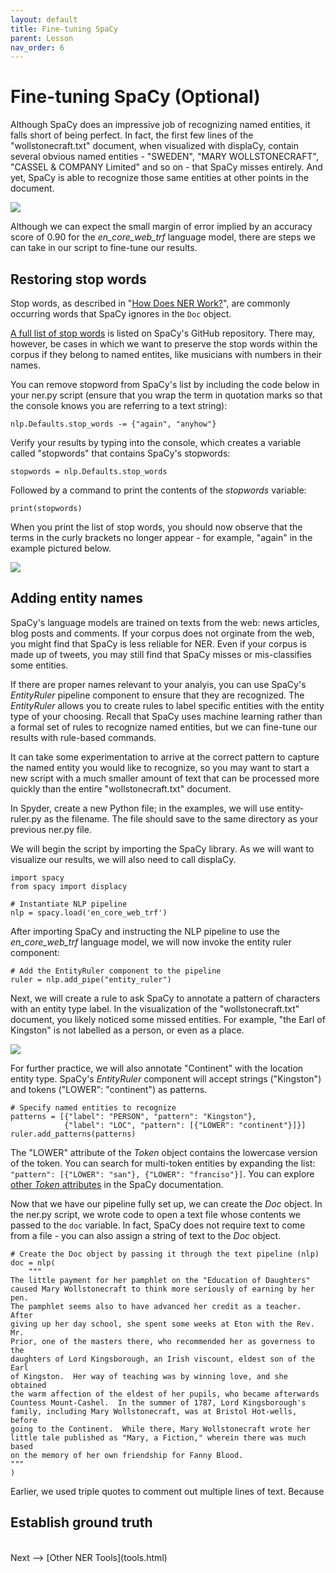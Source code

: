 ```yaml
---
layout: default
title: Fine-tuning SpaCy
parent: Lesson
nav_order: 6
---
```


# Fine-tuning SpaCy (Optional)

Although SpaCy does an impressive job of recognizing named entities, it falls short of being perfect. In fact, the first few lines of the "wollstonecraft.txt" document, when visualized with displaCy, contain several obvious named entities - "SWEDEN", "MARY WOLLSTONECRAFT", "CASSEL & COMPANY Limited" and so on - that SpaCy misses entirely. And yet, SpaCy is able to recognize those same entities at other points in the document. 

![](assets/img/ner-misses.png)

Although we can expect the small margin of error implied by an accuracy score of 0.90 for the *en_core_web_trf* language model, there are steps we can take in our script to fine-tune our results. 

## Restoring stop words

Stop words, as described in "[How Does NER Work?](ner.html)", are commonly occurring words that SpaCy ignores in the `Doc` object. 

[A full list of stop words](https://github.com/explosion/spaCy/blob/master/spacy/lang/en/stop_words.py) is listed on SpaCy's GitHub repository. There may, however, be cases in which we want to preserve the stop words within the corpus if they belong to named entites, like musicians with numbers in their names.

You can remove stopword from SpaCy's list by including the code below in your ner.py script (ensure that you wrap the term in quotation marks so that the console knows you are referring to a text string):

```
nlp.Defaults.stop_words -= {"again", "anyhow"}
```

Verify your results by typing into the console, which creates a variable called "stopwords" that contains SpaCy's stopwords:

```
stopwords = nlp.Defaults.stop_words
```

Followed by a command to print the contents of the *stopwords* variable:

```
print(stopwords)
```

When you print the list of stop words, you should now observe that the terms in the curly brackets no longer appear - for example, "again" in the example pictured below.

![](assets/img/console-stopwords.png)

## Adding entity names

SpaCy's language models are trained on texts from the web: news articles, blog posts and comments. If your corpus does not orginate from the web, you might find that SpaCy is less reliable for NER. Even if your corpus is made up of tweets, you may still find that SpaCy misses or mis-classifies some entities.

If there are proper names relevant to your analyis, you can use SpaCy's *EntityRuler* pipeline component to ensure that they are recognized. The *EntityRuler* allows you to create rules to label specific entities with the entity type of your choosing. Recall that SpaCy uses machine learning rather than a formal set of rules to recognize named entities, but we can fine-tune our results with rule-based commands.

It can take some experimentation to arrive at the correct pattern to capture the named entity you would like to recognize, so you may want to start a new script with a much smaller amount of text that can be processed more quickly than the entire "wollstonecraft.txt" document.

In Spyder, create a new Python file; in the examples, we will use entity-ruler.py as the filename. The file should save to the same directory as your previous ner.py file.

We will begin the script by importing the SpaCy library. As we will want to visualize our results, we will also need to call displaCy.   

```
import spacy
from spacy import displacy

# Instantiate NLP pipeline
nlp = spacy.load('en_core_web_trf')
```

After importing SpaCy and instructing the NLP pipeline to use the *en_core_web_trf* language model, we will now invoke the entity ruler component:

```
# Add the EntityRuler component to the pipeline
ruler = nlp.add_pipe("entity_ruler")
```

Next, we will create a rule to ask SpaCy to annotate a pattern of characters with an entity type label. In the visualization of the "wollstonecraft.txt" document, you likely noticed some missed entities. For example, "the Earl of Kingston" is not labelled as a person, or even as a place.

![](assets/img/ruler-before.png)

For further practice, we will also annotate "Continent" with the location entity type. SpaCy's *EntityRuler* component will accept strings ("Kingston") and tokens ("LOWER": "continent") as patterns.

```
# Specify named entities to recognize
patterns = [{"label": "PERSON", "pattern": "Kingston"}, 
            {"label": "LOC", "pattern": [{"LOWER": "continent"}]}]
ruler.add_patterns(patterns)
```

The "LOWER" attribute of the *Token* object contains the lowercase version of the token. You can search for multi-token entities by expanding the list: `"pattern": [{"LOWER": "san"}, {"LOWER": "franciso"}]`. You can explore [other *Token* attributes](https://spacy.io/api/token#attributes) in the SpaCy documentation.
 
Now that we have our pipeline fully set up, we can create the *Doc* object. In the ner.py script, we wrote code to open a text file whose contents we passed to the `doc` variable. In fact, SpaCy does not require text to come from a file - you can also assign a string of text to the *Doc* object.

```
# Create the Doc object by passing it through the text pipeline (nlp)
doc = nlp(
    """
The little payment for her pamphlet on the "Education of Daughters"
caused Mary Wollstonecraft to think more seriously of earning by her pen.
The pamphlet seems also to have advanced her credit as a teacher.  After
giving up her day school, she spent some weeks at Eton with the Rev. Mr.
Prior, one of the masters there, who recommended her as governess to the
daughters of Lord Kingsborough, an Irish viscount, eldest son of the Earl
of Kingston.  Her way of teaching was by winning love, and she obtained
the warm affection of the eldest of her pupils, who became afterwards
Countess Mount-Cashel.  In the summer of 1787, Lord Kingsborough's
family, including Mary Wollstonecraft, was at Bristol Hot-wells, before
going to the Continent.  While there, Mary Wollstonecraft wrote her
little tale published as "Mary, a Fiction," wherein there was much based
on the memory of her own friendship for Fanny Blood.
"""
)
```

Earlier, we used triple quotes to comment out multiple lines of text. Because 


## Establish ground truth

<br />
Next --> [Other NER Tools](tools.html)
